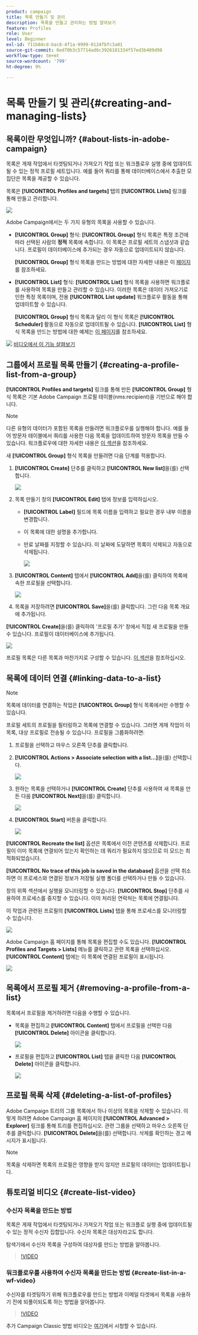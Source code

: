 ```yaml
---
product: campaign
title: 목록 만들기 및 관리
description: 목록을 만들고 관리하는 방법 알아보기
feature: Profiles
role: User
level: Beginner
exl-id: 711b84cd-bac8-4f1a-9999-0124fbfc3a01
source-git-commit: 0ed70b3c57714ad6c3926181334f57ed3b409d98
workflow-type: tm+mt
source-wordcount: '799'
ht-degree: 9%

---
```


# 목록 만들기 및 관리{#creating-and-managing-lists}



## 목록이란 무엇입니까? {#about-lists-in-adobe-campaign}

목록은 게재 작업에서 타겟팅되거나 가져오기 작업 또는 워크플로우 실행 중에 업데이트될 수 있는 정적 프로필 세트입니다. 예를 들어 쿼리를 통해 데이터베이스에서 추출한 모집단은 목록을 제공할 수 있습니다.

목록은 **[!UICONTROL Profiles and targets]** 탭의 **[!UICONTROL Lists]** 링크를 통해 만들고 관리합니다.

![](assets/s_ncs_user_interface_group_link.png)

Adobe Campaign에서는 두 가지 유형의 목록을 사용할 수 있습니다.

* **[!UICONTROL Group]** 형식: **[!UICONTROL Group]** 형식 목록은 특정 조건에 따라 선택된 사람의 **정적** 목록에 속합니다. 이 목록은 프로필 세트의 스냅샷과 같습니다. 프로필이 데이터베이스에 추가되는 경우 자동으로 업데이트되지 않습니다.

  **[!UICONTROL Group]** 형식 목록을 만드는 방법에 대한 자세한 내용은 이 [페이지](#creating-a-profile-list-from-a-group)를 참조하세요.

* **[!UICONTROL List]** 형식: **[!UICONTROL List]** 형식 목록을 사용하면 워크플로를 사용하여 목록을 만들고 관리할 수 있습니다. 이러한 목록은 데이터 가져오기로 인한 특정 목록이며, 전용 **[!UICONTROL List update]** 워크플로우 활동을 통해 업데이트할 수 있습니다.

  **[!UICONTROL Group]** 형식 목록과 달리 이 형식 목록은 **[!UICONTROL Scheduler]** 활동으로 자동으로 업데이트될 수 있습니다. **[!UICONTROL List]** 형식 목록을 만드는 방법에 대한 예제는 [이 페이지](../../workflow/using/list-update.md)를 참조하세요.

![](assets/do-not-localize/how-to-video.png) [비디오에서 이 기능 살펴보기](#create-list-video)

## 그룹에서 프로필 목록 만들기 {#creating-a-profile-list-from-a-group}

**[!UICONTROL Profiles and targets]** 링크를 통해 만든 **[!UICONTROL Group]** 형식 목록은 기본 Adobe Campaign 프로필 테이블(nms:recipient)을 기반으로 해야 합니다.

>[!NOTE]
>
>다른 유형의 데이터가 포함된 목록을 만들려면 워크플로우를 실행해야 합니다. 예를 들어 방문자 테이블에서 쿼리를 사용한 다음 목록을 업데이트하여 방문자 목록을 만들 수 있습니다. 워크플로우에 대한 자세한 내용은 [이 섹션](../../workflow/using/about-workflows.md)을 참조하세요.

새 **[!UICONTROL Group]** 형식 목록을 만들려면 다음 단계를 적용합니다.

1. **[!UICONTROL Create]** 단추를 클릭하고 **[!UICONTROL New list]**&#x200B;을(를) 선택합니다.

   ![](assets/s_ncs_user_new_group.png)

1. 목록 만들기 창의 **[!UICONTROL Edit]** 탭에 정보를 입력하십시오.

   * **[!UICONTROL Label]** 필드에 목록 이름을 입력하고 필요한 경우 내부 이름을 변경합니다.
   * 이 목록에 대한 설명을 추가합니다.
   * 만료 날짜를 지정할 수 있습니다. 이 날짜에 도달하면 목록이 삭제되고 자동으로 삭제됩니다.

     ![](assets/list_expiration_date.png)

1. **[!UICONTROL Content]** 탭에서 **[!UICONTROL Add]**&#x200B;을(를) 클릭하여 목록에 속한 프로필을 선택합니다.

   ![](assets/s_ncs_user_add_group.png)

1. 목록을 저장하려면 **[!UICONTROL Save]**&#x200B;을(를) 클릭합니다. 그런 다음 목록 개요에 추가됩니다.

**[!UICONTROL Create]**&#x200B;을(를) 클릭하여 &#39;프로필 추가&#39; 창에서 직접 새 프로필을 만들 수 있습니다. 프로필이 데이터베이스에 추가됩니다.

![](assets/s_ncs_user_new_recipient_from_group.png)

프로필 목록은 다른 목록과 마찬가지로 구성할 수 있습니다. [이 섹션](../../platform/using/adobe-campaign-workspace.md#configuring-lists)을 참조하십시오.

## 목록에 데이터 연결 {#linking-data-to-a-list}

>[!NOTE]
>
>목록에 데이터를 연결하는 작업은 **[!UICONTROL Group]** 형식 목록에서만 수행할 수 있습니다.

프로필 세트의 프로필을 필터링하고 목록에 연결할 수 있습니다. 그러면 게재 작업이 이 목록, 대상 프로필로 전송될 수 있습니다. 프로필을 그룹화하려면:

1. 프로필을 선택하고 마우스 오른쪽 단추를 클릭합니다.
1. **[!UICONTROL Actions > Associate selection with a list...]**&#x200B;을(를) 선택합니다.

   ![](assets/s_ncs_user_add_selection_to_group.png)

1. 원하는 목록을 선택하거나 **[!UICONTROL Create]** 단추를 사용하여 새 목록을 만든 다음 **[!UICONTROL Next]**&#x200B;을(를) 클릭합니다.

   ![](assets/s_ncs_user_add_selection_to_group_2.png)

1. **[!UICONTROL Start]** 버튼을 클릭합니다.

   ![](assets/s_ncs_user_add_selection_to_group_3.png)

**[!UICONTROL Recreate the list]** 옵션은 목록에서 이전 콘텐츠를 삭제합니다. 프로필이 이미 목록에 연결되어 있는지 확인하는 데 쿼리가 필요하지 않으므로 이 모드는 최적화되었습니다.

**[!UICONTROL No trace of this job is saved in the database]** 옵션을 선택 취소하면 이 프로세스와 연결된 정보가 저장될 실행 폴더를 선택하거나 만들 수 있습니다.

창의 위쪽 섹션에서 실행을 모니터링할 수 있습니다. **[!UICONTROL Stop]** 단추를 사용하여 프로세스를 중지할 수 있습니다. 이미 처리된 연락처는 목록에 연결됩니다.

이 작업과 관련된 프로필의 **[!UICONTROL Lists]** 탭을 통해 프로세스를 모니터링할 수 있습니다.

![](assets/s_ncs_user_add_selection_to_group_4.png)

Adobe Campaign 홈 페이지를 통해 목록을 편집할 수도 있습니다. **[!UICONTROL Profiles and Targets > Lists]** 메뉴를 클릭하고 관련 목록을 선택하십시오. **[!UICONTROL Content]** 탭에는 이 목록에 연결된 프로필이 표시됩니다.

![](assets/s_ncs_user_add_selection_to_group_5.png)

## 목록에서 프로필 제거 {#removing-a-profile-from-a-list}

목록에서 프로필을 제거하려면 다음을 수행할 수 있습니다.

* 목록을 편집하고 **[!UICONTROL Content]** 탭에서 프로필을 선택한 다음 **[!UICONTROL Delete]** 아이콘을 클릭합니다.

  ![](assets/list_remove_a_recipient.png)

* 프로필을 편집하고 **[!UICONTROL List]** 탭을 클릭한 다음 **[!UICONTROL Delete]** 아이콘을 클릭합니다.

  ![](assets/recipient_remove_a_list.png)

## 프로필 목록 삭제 {#deleting-a-list-of-profiles}

Adobe Campaign 트리의 그룹 목록에서 하나 이상의 목록을 삭제할 수 있습니다. 이렇게 하려면 Adobe Campaign 홈 페이지의 **[!UICONTROL Advanced > Explorer]** 링크를 통해 트리를 편집하십시오. 관련 그룹을 선택하고 마우스 오른쪽 단추를 클릭합니다. **[!UICONTROL Delete]**&#x200B;을(를) 선택합니다. 삭제를 확인하는 경고 메시지가 표시됩니다.

>[!NOTE]
>
>목록을 삭제하면 목록의 프로필은 영향을 받지 않지만 프로필의 데이터는 업데이트됩니다.

## 튜토리얼 비디오 {#create-list-video}

### 수신자 목록을 만드는 방법

목록은 게재 작업에서 타겟팅되거나 가져오기 작업 또는 워크플로 실행 중에 업데이트될 수 있는 정적 수신자 집합입니다. 수신자 목록은 대상자라고도 합니다.

탐색기에서 수신자 목록을 구성하여 대상자를 만드는 방법을 알아봅니다.

>[!VIDEO](https://video.tv.adobe.com/v/25602/quality=12)

### 워크플로우를 사용하여 수신자 목록을 만드는 방법 {#create-list-in-a-wf-video}

수신자를 타겟팅하기 위해 워크플로우를 만드는 방법과 이메일 타겟에서 목록을 사용하기 전에 되풀이되도록 하는 방법을 알아봅니다.

>[!VIDEO](https://video.tv.adobe.com/v/25603?quality=12)

추가 Campaign Classic 방법 비디오는 [여기](https://experienceleague.adobe.com/docs/campaign-classic-learn/tutorials/overview.html?lang=ko)에서 시청할 수 있습니다.

